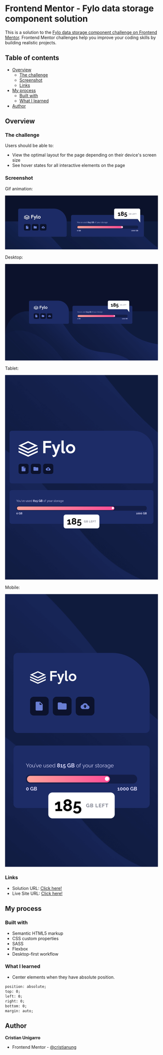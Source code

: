 # Frontend Mentor - Fylo data storage component solution

This is a solution to the [Fylo data storage component challenge on Frontend Mentor](https://www.frontendmentor.io/challenges/fylo-data-storage-component-1dZPRbV5n). Frontend Mentor challenges help you improve your coding skills by building realistic projects. 

## Table of contents

- [Overview](#overview)
  - [The challenge](#the-challenge)
  - [Screenshot](#screenshot)
  - [Links](#links)
- [My process](#my-process)
  - [Built with](#built-with)
  - [What I learned](#what-i-learned)
- [Author](#author)

## Overview

### The challenge

Users should be able to:

- View the optimal layout for the page depending on their device's screen size
- See hover states for all interactive elements on the page

### Screenshot

Gif animation:

![](/screenshot/design.gif)

Desktop:

![](/screenshot/desktop.png "Desktop")

Tablet:

![](/screenshot/tablet.png "Tablet")

Mobile:

![](/screenshot/mobile.png "Mobile")

### Links

- Solution URL: [Click here!]()
- Live Site URL: [Click here!](https://lucid-fermi-bfedd4.netlify.app/)

## My process

### Built with

- Semantic HTML5 markup
- CSS custom properties
- SASS
- Flexbox
- Desktop-first workflow

### What I learned

- Center elements when they have absolute position.

```
position: absolute;
top: 0;
left: 0;
right: 0;
bottom: 0;
margin: auto;
```

## Author

  **Cristian Unigarro**
- Frontend Mentor - [@cristianung](https://www.frontendmentor.io/profile/cristianung)
